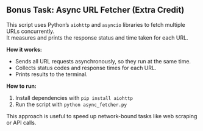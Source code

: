 ## Bonus Task: Async URL Fetcher (Extra Credit)

This script uses Python’s `aiohttp` and `asyncio` libraries to fetch multiple URLs concurrently.  
It measures and prints the response status and time taken for each URL.

**How it works:**  
- Sends all URL requests asynchronously, so they run at the same time.  
- Collects status codes and response times for each URL.  
- Prints results to the terminal.

**How to run:**  
1. Install dependencies with `pip install aiohttp`  
2. Run the script with `python async_fetcher.py`

This approach is useful to speed up network-bound tasks like web scraping or API calls.
